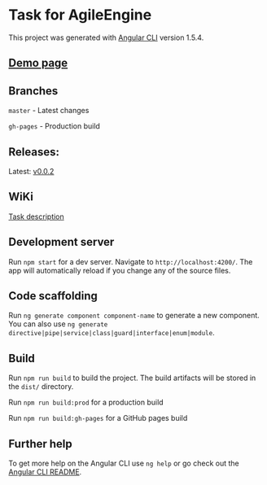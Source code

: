 # Task for AgileEngine

This project was generated with [Angular CLI](https://github.com/angular/angular-cli) version 1.5.4.

## [Demo page](https://sheremet.github.io/test-agileengine/)

## Branches

`master` - Latest changes

`gh-pages` - Production build

## Releases:

Latest: [v0.0.2](https://github.com/sheremet/test-agileengine/releases/tag/v0.0.2)

## WiKi

[Task description](https://github.com/sheremet/test-agileengine/wiki/Task-Description)

## Development server

Run `npm start` for a dev server. Navigate to `http://localhost:4200/`. The app will automatically reload if you change any of the source files.

## Code scaffolding

Run `ng generate component component-name` to generate a new component. You can also use `ng generate directive|pipe|service|class|guard|interface|enum|module`.

## Build

Run `npm run build` to build the project. The build artifacts will be stored in the `dist/` directory. 

Run `npm run build:prod` for a production build

Run `npm run build:gh-pages` for a GitHub pages build


## Further help

To get more help on the Angular CLI use `ng help` or go check out the [Angular CLI README](https://github.com/angular/angular-cli/blob/master/README.md).
